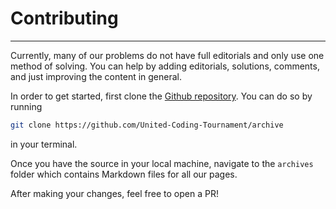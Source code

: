 # Contributing
---

Currently, many of our problems do not have full editorials and only use one method of solving. You can help by adding editorials, solutions, comments, and just improving the content in general. 

In order to get started, first clone the [Github repository](https://github.com/United-Coding-Tournament/archive). 
You can do so by running 
```bash
git clone https://github.com/United-Coding-Tournament/archive
```
in your terminal. 

Once you have the source in your local machine, navigate to the `archives` folder which contains Markdown files for all our pages.

After making your changes, feel free to open a PR! 